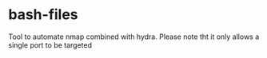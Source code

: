 # bash-files
Tool to automate nmap combined with hydra. Please note tht it only allows a single port to be targeted
